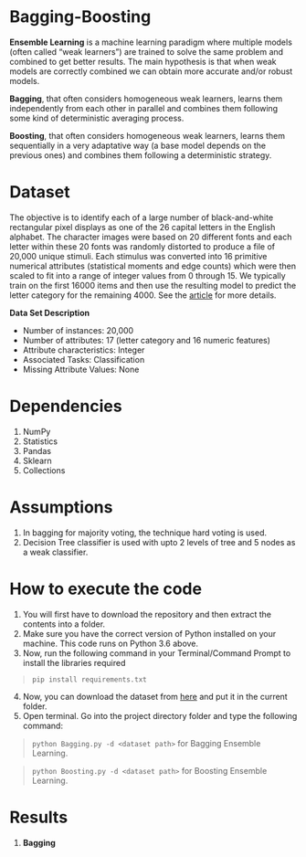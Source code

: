 # Bagging-Boosting

**Ensemble Learning** is a machine learning paradigm where multiple models (often called “weak learners”) are trained to solve the same problem and combined to get better results. The main hypothesis is that when weak models are correctly combined we can obtain more accurate and/or robust models.

**Bagging**, that often considers homogeneous weak learners, learns them independently from each other in parallel and combines them following some kind of deterministic averaging process.

**Boosting**, that often considers homogeneous weak learners, learns them sequentially in a very adaptative way (a base model depends on the previous ones) and combines them following a deterministic strategy.

# Dataset

The objective is to identify each of a large number of black-and-white rectangular pixel displays as one of the 26 capital letters in the English alphabet. The character images were based on 20 different fonts and each letter within these 20 fonts was randomly distorted to produce a file of 20,000 unique stimuli. Each stimulus was converted into 16 primitive numerical attributes (statistical moments and edge counts) which were then scaled to fit into a range of integer values from 0 through 15. We typically train on the first 16000 items and then use the resulting model to predict the letter category for the remaining 4000. See the [article](http://www.cs.uu.nl/docs/vakken/mpr/Frey-Slate.pdf) for more details.

**Data Set Description**

- Number of instances: 20,000
- Number of attributes: 17 (letter category and 16 numeric features)
- Attribute characteristics: Integer
- Associated Tasks: Classification
- Missing Attribute Values: None

# Dependencies

1. NumPy
2. Statistics
3. Pandas
4. Sklearn
5. Collections

# Assumptions 

1. In bagging for majority voting, the technique hard voting is used.
2. Decision Tree classifier is used with upto 2 levels of tree and 5 nodes as a weak classifier.

# How to execute the code

1. You will first have to download the repository and then extract the contents into a folder.
2. Make sure you have the correct version of Python installed on your machine. This code runs on Python 3.6 above.
3. Now, run the following command in your Terminal/Command Prompt to install the libraries required
> `pip install requirements.txt`
4. Now, you can download the dataset from [here](ftp://ftp.ics.uci.edu/pub/machine-learning-databases/letter-recognition) and put it in the current folder.
5. Open terminal. Go into the project directory folder and type the following command:
> `python Bagging.py -d <dataset path>` for Bagging Ensemble Learning.

> `python Boosting.py -d <dataset path>` for Boosting Ensemble Learning.

# Results

1. **Bagging**




